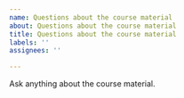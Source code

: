 ```yaml
---
name: Questions about the course material
about: Questions about the course material
title: Questions about the course material
labels: ''
assignees: ''

---
```


Ask anything about the course material.
